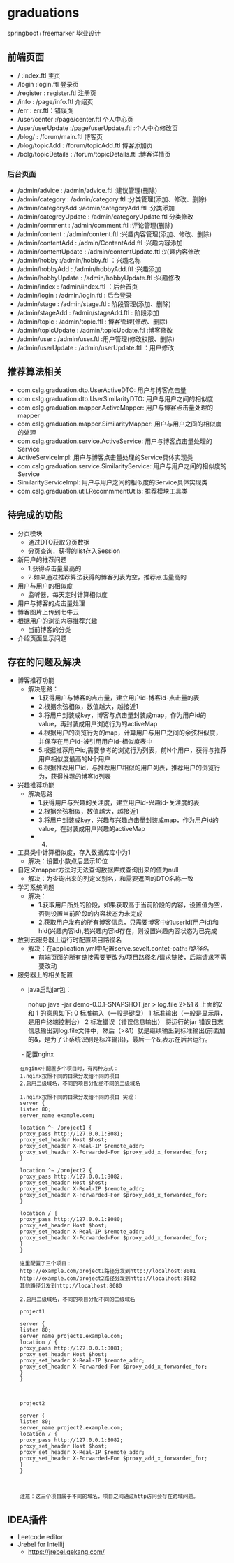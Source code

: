 # graduations
springboot+freemarker 毕业设计
## 前端页面
- / :index.ftl 主页
- /login :login.ftl 登录页
- /register : register.ftl 注册页
- /info : /page/info.ftl 介绍页
- /err : err.ftl：错误页
- /user/center :/page/center.ftl 个人中心页
- /user/userUpdate :/page/userUpdate.ftl :个人中心修改页
- /blog/ : /forum/main.ftl 博客页
- /blog/topicAdd : /forum/topicAdd.ftl 博客添加页
- /bolg/topicDetails : /forum/topicDetails.ftl :博客详情页
### 后台页面
- /admin/advice : /admin/advice.ftl :建议管理(删除)
- /admin/category : /admin/category.ftl :分类管理(添加、修改、删除)
- /admin/categoryAdd :/admin/categoryAdd.ftl :分类添加
- /admin/categroyUpdate : /admin/categoryUpdate.ftl 分类修改
-  /admin/comment : /admin/comment.ftl :评论管理(删除)
- /admin/content : /admin/content.ftl :兴趣内容管理(添加、修改、删除)
- /admin/contentAdd : /admin/ContentAdd.ftl :兴趣内容添加
- /admin/contentUpdate : /admin/contentUpdate.ftl :兴趣内容修改
- /admin/hobby :/admin/hobby.ftl ：兴趣名称
- /admin/hobbyAdd : /admin/hobbyAdd.ftl :兴趣添加
- /admin/hobbyUpdate : /admin/hobbyUpdate.ftl :兴趣修改
- /admin/index : /admin/index.ftl ：后台首页
- /admin/login : /admin/login.ftl : 后台登录
- /admin/stage : /admin/stage.ftl : 阶段管理(添加、删除)
- /admin/stageAdd : /admin/stageAdd.ftl : 阶段添加
- /admin/topic : /admin/topic.ftl : 博客管理(修改、删除)
- /admin/topicUpdate : /admin/topicUpdate.ftl :博客修改
- /admin/user : /admin/user.ftl :用户管理(修改权限、删除)
- /admin/userUpdate : /admin/userUpdate.ftl ：用户修改

## 推荐算法相关
- com.cslg.graduation.dto.UserActiveDTO: 用户与博客点击量
- com.cslg.graduation.dto.UserSimilarityDTO: 用户与用户之间的相似度
- com.cslg.graduation.mapper.ActiveMapper: 用户与博客点击量处理的mapper
- com.cslg.graduation.mapper.SimilarityMapper: 用户与用户之间的相似度的处理
- com.cslg.graduation.service.ActiveService: 用户与博客点击量处理的Service
- ActiveServiceImpl: 用户与博客点击量处理的Service具体实现类
- com.cslg.graduation.service.SimilarityService: 用户与用户之间的相似度的Service
- SimilarityServiceImpl: 用户与用户之间的相似度的Service具体实现类
- com.cslg.graduation.util.RecommmentUtils: 推荐模块工具类

## 待完成的功能


- 分页模块
    - 通过DTO获取分页数据
    - 分页查询，获得的list存入Session
- 新用户的推荐问题
    - 1.获得点击量最高的
    - 2.如果通过推荐算法获得的博客列表为空，推荐点击量高的
- 用户与用户的相似度
    - 监听器，每天定时计算相似度
- 用户与博客的点击量处理
- 博客图片上传到七牛云
- 根据用户的浏览内容推荐兴趣
  - 当前博客的分类
- 介绍页面显示问题
## 存在的问题及解决

- 博客推荐功能
  - 解决思路：
    - 1.获得用户与博客的点击量，建立用户id-博客id-点击量的表
    - 2.根据余弦相似，数值越大，越接近1
    - 3.将用户封装成key，博客与点击量封装成map，作为用户id的value，再封装成用户浏览行为的activeMap
    - 4.根据用户的浏览行为的map，计算用户与用户之间的余弦相似度，并保存在用户id-被引用用户id-相似度表中
    - 5.根据推荐用户id,需要参考的浏览行为列表，前N个用户，获得与推荐用户相似度最高的N个用户
    - 6.根据推荐用户id，与推荐用户相似的用户列表，推荐用户的浏览行为，获得推荐的博客id列表
- 兴趣推荐功能
  - 解决思路
    - 1.获得用户与兴趣的关注度，建立用户id-兴趣id-关注度的表
    - 2.根据余弦相似，数值越大，越接近1
    - 3.将用户封装成key，兴趣与兴趣点击量封装成map，作为用户id的value，在封装成用户兴趣的activeMap
    - 4.
- 工具类中计算相似度，存入数据库库中为1
  - 解决：设置小数点后显示10位
- 自定义mapper方法时无法查询数据库或查询出来的值为null
  - 解决：为查询出来的列定义别名，和需要返回的DTO名称一致
- 学习系统问题          
  - 解决：
    - 1.获取用户所处的阶段，如果获取高于当前阶段的内容，设置值为空，否则设置当前阶段的内容状态为未完成
    - 2.获取用户发布的所有博客信息，只需要博客中的userId(用户id)和hId(兴趣内容id),若兴趣内容id存在，则设置兴趣内容状态为已完成
- 放到云服务器上运行时配置项目路径名
    - 解决：在application.yml中配置serve.sevelt.contet-path: /路径名
        - 前端页面的所有链接需要更改为/项目路径名/请求链接，后端请求不需要改动
- 服务器上的相关配置
    - java启动jar包：


       nohup java -jar demo-0.0.1-SNAPSHOT.jar  > log.file  2>&1 &
       上面的2 和 1 的意思如下:
       0    标准输入（一般是键盘）
       1    标准输出（一般是显示屏，是用户终端控制台）
       2    标准错误（错误信息输出）
       将运行的jar 错误日志信息输出到log.file文件中，然后（>&1）就是继续输出到标准输出(前面加的&，是为了让系统识别是标准输出)，最后一个&,表示在后台运行。
     
 　　
    - 配置nginx
    
        在nginx中配置多个项目时，有两种方式：
        1.nginx按照不同的目录分发给不同的项目
        2.启用二级域名，不同的项目分配给不同的二级域名
        
        1.nginx按照不同的目录分发给不同的项目 实现：
        server {
        listen 80;
        server_name example.com;
        
        location ^~ /project1 {
        proxy_pass http://127.0.0.1:8081;
        proxy_set_header Host $host;
        proxy_set_header X-Real-IP $remote_addr;
        proxy_set_header X-Forwarded-For $proxy_add_x_forwarded_for;
        }
        
        location ^~ /project2 {
        proxy_pass http://127.0.0.1:8082;
        proxy_set_header Host $host;
        proxy_set_header X-Real-IP $remote_addr;
        proxy_set_header X-Forwarded-For $proxy_add_x_forwarded_for;
        }
        
        location / {
        proxy_pass http://127.0.0.1:8080;
        proxy_set_header Host $host;
        proxy_set_header X-Real-IP $remote_addr;
        proxy_set_header X-Forwarded-For $proxy_add_x_forwarded_for;
        }
        }
        
        这里配置了三个项目：
        http://example.com/project1路径分发到http://localhost:8081
        http://example.com/project2路径分发到http://localhost:8082
        其他路径分发到http://localhost:8080
        
        2.启用二级域名，不同的项目分配不同的二级域名
        
        project1
        
        server {
        listen 80;
        server_name project1.example.com;
        location / {
        proxy_pass http://127.0.0.1:8081;
        proxy_set_header Host $host;
        proxy_set_header X-Real-IP $remote_addr;
        proxy_set_header X-Forwarded-For $proxy_add_x_forwarded_for;
        }
        }
        
         
        
        project2
        
        server {
        listen 80;
        server_name project2.example.com;
        location / {
        proxy_pass http://127.0.0.1:8082;
        proxy_set_header Host $host;
        proxy_set_header X-Real-IP $remote_addr;
        proxy_set_header X-Forwarded-For $proxy_add_x_forwarded_for;
        }
        }
        
         
        
        注意：这三个项目属于不同的域名，项目之间通过http访问会存在跨域问题。
        
     
 


## IDEA插件
- Leetcode editor
- Jrebel for Intellij
  - https://jrebel.qekang.com/
